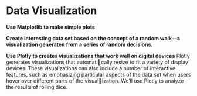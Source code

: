 # Data Visualization

**Use Matplotlib to make simple plots** 

**Create interesting data set based on the concept of a random walk—a visualization generated from a series of random decisions.**

**Use Plotly to creates visualizations that work well on digital devices**
Plotly generates visualizations that automatically resize to fit a variety of display devices. These visualizations can also 
include a number of interactive features, such as emphasizing particular 
aspects of the data set when users hover over different parts of the visualization. We’ll use Plotly to analyze the results of rolling dice.